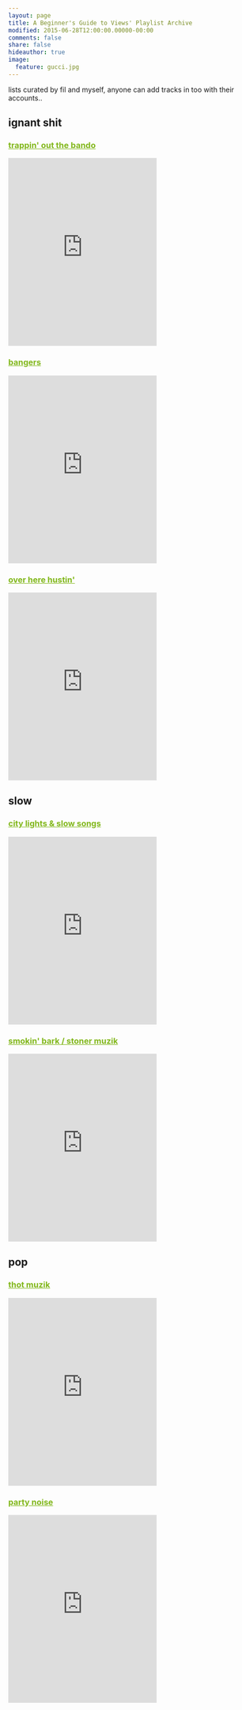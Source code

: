 ```yaml
---
layout: page
title: A Beginner's Guide to Views' Playlist Archive
modified: 2015-06-28T12:00:00.00000-00:00
comments: false
share: false
hideauthor: true
image:
  feature: gucci.jpg
---
```


<style type="text/css"> h3 a {color: #81b71a;} </style>

lists curated by fil and myself, anyone can add tracks in too with their accounts..


## ignant shit

### [trappin' out the bando](https://open.spotify.com/user/1247026271/playlist/0QKZiX36IGzjeiHxY8F5iG)

<iframe src="https://embed.spotify.com/?uri=spotify%3Auser%3A1247026271%3Aplaylist%3A0QKZiX36IGzjeiHxY8F5iG" width="300" height="380" frameborder="0" allowtransparency="true"></iframe>

### [bangers](https://open.spotify.com/user/spotifyfil1/playlist/0hAuA1rK5lIWqXIDva8KDD)

<iframe src="https://embed.spotify.com/?uri=spotify%3Auser%3Aspotifyfil1%3Aplaylist%3A0hAuA1rK5lIWqXIDva8KDD" width="300" height="380" frameborder="0" allowtransparency="true"></iframe>

### [over here hustin'](https://open.spotify.com/user/1247026271/playlist/3Y8jff48H9Wx4schbeklDi)

<iframe src="https://embed.spotify.com/?uri=spotify%3Auser%3A1247026271%3Aplaylist%3A3Y8jff48H9Wx4schbeklDi" width="300" height="380" frameborder="0" allowtransparency="true"></iframe>

## slow

### [city lights & slow songs](https://open.spotify.com/user/1247026271/playlist/4SvNbzLl7SlCqskqr1AkaB)

<iframe src="https://embed.spotify.com/?uri=spotify%3Auser%3A1247026271%3Aplaylist%3A4SvNbzLl7SlCqskqr1AkaB" width="300" height="380" frameborder="0" allowtransparency="true"></iframe>

### [smokin' bark / stoner muzik](https://open.spotify.com/user/1247026271/playlist/3Akkcd9rBKWWgHnojArfHA)

<iframe src="https://embed.spotify.com/?uri=spotify%3Auser%3A1247026271%3Aplaylist%3A3Akkcd9rBKWWgHnojArfHA" width="300" height="380" frameborder="0" allowtransparency="true"></iframe>

## pop

### [thot muzik](https://open.spotify.com/user/spotifyfil1/playlist/6UoWWpkenXcIn492st791B)

<iframe src="https://embed.spotify.com/?uri=spotify%3Auser%3Aspotifyfil1%3Aplaylist%3A6UoWWpkenXcIn492st791B" width="300" height="380" frameborder="0" allowtransparency="true"></iframe>

### [party noise](https://open.spotify.com/user/1247026271/playlist/3Yhwv5KqJ85rmuF8qX5eoq)

<iframe src="https://embed.spotify.com/?uri=spotify%3Auser%3A1247026271%3Aplaylist%3A3Yhwv5KqJ85rmuF8qX5eoq" width="300" height="380" frameborder="0" allowtransparency="true"></iframe>


